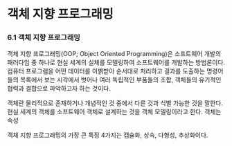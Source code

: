 <h1>객체 지향 프로그래밍</h1>

<h3>6.1 객체 지향 프로그래밍</h3>

객체 지향 프로그래밍(OOP; Object Oriented Programming)은 소프트웨어 개발의 패러다임 중 하나로 현실 세계의 실체를 모델링하여 소프트웨어를 개발하는 방법론이다.
컴퓨터 프로그램을 어떤 데이터를 이볅받아 순서대로 처리하고 결과를 도출하는 명령어들의 목록에서 보는 시각에서 벗어나 여러 독립적인 부품들의 조합, 객체들의 유기적인 협력과 결합으로 파악하고자 하는 것이다.

객체란 물리적으로 존재하거나 개념적인 것 중에서 다른 것과 식별 가능한 것을 말한다.
현실 세계의 객체를 소프트웨어 객체로 설계하는 것을 객체 모델링이라고 한다.
객체는 속성


객체 지향 프로그래밍의 가장 큰 특징 4가지는 캡슐화, 상속, 다형성, 추상화이다. 